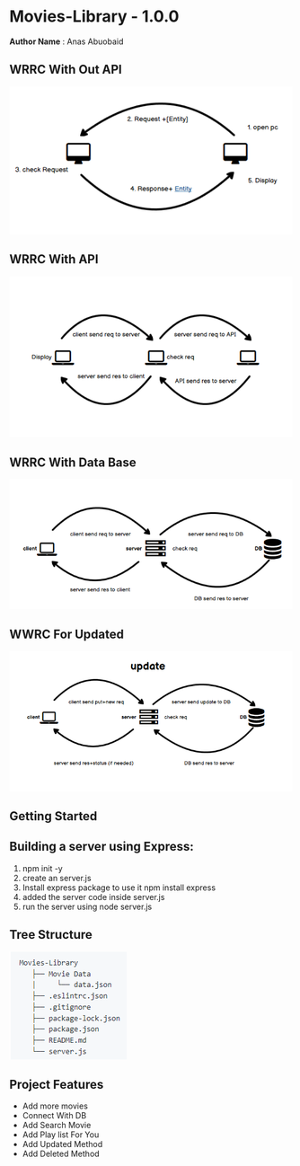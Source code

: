 # Movies-Library - 1.0.0

**Author Name** :  Anas Abuobaid

## WRRC With Out API

![photo](./img/wrrc.png)

## WRRC With API

![photo2](./img/wrrc2.png)

## WRRC With Data Base

![photo3](./img/wrrc%203.png)

## WWRC For Updated

![photo4](./img/wrrc4.png)

## Getting Started
<!-- What are the steps that a user must take in order to build this app on their own machine and get it running? -->
## Building a server using Express:

1. npm init -y
2. create an server.js
3. Install express package to use it npm install express
4. added the server code inside server.js
5. run the server using node server.js

## Tree Structure

![tree](./img/tree.png)

## Project Features
<!-- What are the features included in you app -->
* Add more movies
* Connect With DB
* Add Search Movie
* Add Play list For You 
* Add Updated Method
* Add Deleted Method